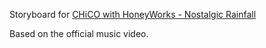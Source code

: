 Storyboard for [CHiCO with HoneyWorks - Nostalgic Rainfall](https://osu.ppy.sh/s/786665)

Based on the official music video.
